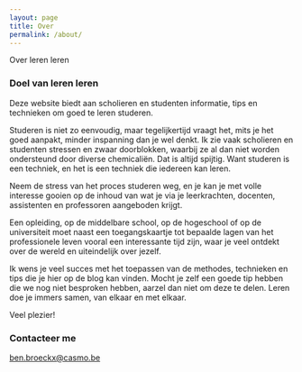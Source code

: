 ```yaml
---
layout: page
title: Over
permalink: /about/
---
```


Over leren leren

### Doel van leren leren

Deze website biedt aan scholieren en studenten informatie, tips en technieken om goed te leren studeren. 

Studeren is niet zo eenvoudig, maar tegelijkertijd vraagt het, mits je het goed aanpakt, minder inspanning dan je wel denkt. Ik zie vaak scholieren en studenten stressen en zwaar doorblokken, waarbij ze al dan niet worden ondersteund door diverse chemicaliën. Dat is altijd spijtig. Want studeren is een techniek, en het is een techniek die iedereen kan leren.

Neem de stress van het proces studeren weg, en je kan je met volle interesse gooien op de inhoud van wat je via je leerkrachten, docenten, assistenten en professoren aangeboden krijgt.

Een opleiding, op de middelbare school, op de hogeschool of op de universiteit moet naast een toegangskaartje tot bepaalde lagen van het professionele leven vooral een interessante tijd zijn, waar je veel ontdekt over de wereld en uiteindelijk over jezelf.

Ik wens je veel succes met het toepassen van de methodes, technieken en tips die je hier op de blog kan vinden. Mocht je zelf een goede tip hebben die we nog niet besproken hebben, aarzel dan niet om deze te delen. Leren doe je immers samen, van elkaar en met elkaar.

Veel plezier!

### Contacteer me

[ben.broeckx@casmo.be](mailto:ben.broeckx@casmo.be)